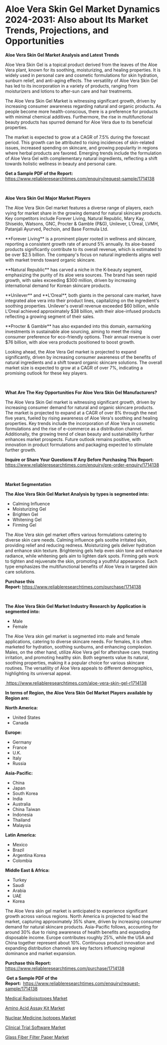 <p><h1>Aloe Vera Skin Gel Market Dynamics 2024-2031: Also about Its Market Trends, Projections, and Opportunities</h1></p><p><strong>Aloe Vera Skin Gel Market Analysis and Latest Trends</strong></p>
<p><p>Aloe Vera Skin Gel is a topical product derived from the leaves of the Aloe Vera plant, known for its soothing, moisturizing, and healing properties. It is widely used in personal care and cosmetic formulations for skin hydration, sunburn relief, and anti-aging effects. The versatility of Aloe Vera Skin Gel has led to its incorporation in a variety of products, ranging from moisturizers and lotions to after-sun care and hair treatments.</p><p>The Aloe Vera Skin Gel Market is witnessing significant growth, driven by increasing consumer awareness regarding natural and organic products. As people become more health-conscious, there is a preference for products with minimal chemical additives. Furthermore, the rise in multifunctional beauty products has spurred demand for Aloe Vera due to its beneficial properties.</p><p>The market is expected to grow at a CAGR of 7.5% during the forecast period. This growth can be attributed to rising incidences of skin-related issues, increased spending on skincare, and growing popularity in regions where herbal products are favored. Emerging trends include the formulation of Aloe Vera Gel with complementary natural ingredients, reflecting a shift towards holistic wellness in beauty and personal care.</p></p>
<p><strong>Get a Sample PDF of the Report:&nbsp;</strong> <a href="https://www.reliableresearchtimes.com/enquiry/request-sample/1714138?utm_campaign=1606&utm_medium=2&utm_source=Github&utm_content=ia&utm_term=22102024&utm_id=aloe-vera-skin-gel">https://www.reliableresearchtimes.com/enquiry/request-sample/1714138</a></p>
<p>&nbsp;</p>
<p><strong>Aloe Vera Skin Gel Major Market Players</strong></p>
<p><p>The Aloe Vera Skin Gel market features a diverse range of players, each vying for market share in the growing demand for natural skincare products. Key competitors include Forever Living, Natural Republic, Mary Kay, Shiseido, Watsons, GNC, Procter & Gamble (P&G), Unilever, L’Oreal, LVMH, Patanjali Ayurved, Pechoin, and Base Formula Ltd.</p><p>**Forever Living** is a prominent player rooted in wellness and skincare, reporting a consistent growth rate of around 5% annually. Its aloe-based products significantly contribute to its overall revenue, which is estimated to be over $2.5 billion. The company's focus on natural ingredients aligns well with market trends toward organic skincare.</p><p>**Natural Republic** has carved a niche in the K-beauty segment, emphasizing the purity of its aloe vera sources. The brand has seen rapid growth, with sales exceeding $300 million, driven by increasing international demand for Korean skincare products.</p><p>**Unilever** and **L’Oreal**, both giants in the personal care market, have integrated aloe vera into their product lines, capitalizing on the ingredient's soothing properties. Unilever's overall revenue exceeded $60 billion, while L’Oreal achieved approximately $38 billion, with their aloe-infused products reflecting a growing segment of their sales.</p><p>**Procter & Gamble** has also expanded into this domain, earmarking investments in sustainable aloe sourcing, aiming to meet the rising consumer preference for eco-friendly options. Their annual revenue is over $76 billion, with aloe vera products positioned to boost growth.</p><p>Looking ahead, the Aloe Vera Gel market is projected to expand significantly, driven by increasing consumer awareness of the benefits of natural ingredients and a shift toward organic skincare solutions. The overall market size is expected to grow at a CAGR of over 7%, indicating a promising outlook for these key players.</p></p>
<p>&nbsp;</p>
<p><strong>What Are The Key Opportunities For Aloe Vera Skin Gel Manufacturers?</strong></p>
<p><p>The Aloe Vera Skin Gel market is witnessing significant growth, driven by increasing consumer demand for natural and organic skincare products. The market is projected to expand at a CAGR of over 8% through the next five years, fueled by rising awareness of Aloe Vera's soothing and healing properties. Key trends include the incorporation of Aloe Vera in cosmetic formulations and the rise of e-commerce as a distribution channel. Additionally, the growing trend of clean beauty and sustainability further enhances market prospects. Future outlook remains positive, with innovation in product formulations and packaging expected to stimulate further growth.</p></p>
<p><strong>Inquire or Share Your Questions If Any Before Purchasing This Report:</strong> <a href="https://www.reliableresearchtimes.com/enquiry/pre-order-enquiry/1714138?utm_campaign=1606&utm_medium=2&utm_source=Github&utm_content=ia&utm_term=22102024&utm_id=aloe-vera-skin-gel">https://www.reliableresearchtimes.com/enquiry/pre-order-enquiry/1714138</a></p>
<p>&nbsp;</p>
<p><strong>Market Segmentation</strong></p>
<p><strong>The Aloe Vera Skin Gel Market Analysis by types is segmented into:</strong></p>
<p><ul><li>Calming Influence</li><li>Moisturizing Gel</li><li>Brighten Gel</li><li>Whitening Gel</li><li>Firming Gel</li></ul></p>
<p><p>The Aloe Vera skin gel market offers various formulations catering to diverse skin care needs. Calming influence gels soothe irritated skin, providing relief and reducing redness. Moisturizing gels deliver hydration and enhance skin texture. Brightening gels help even skin tone and enhance radiance, while whitening gels aim to lighten dark spots. Firming gels work to tighten and rejuvenate the skin, promoting a youthful appearance. Each type emphasizes the multifunctional benefits of Aloe Vera in targeted skin care solutions.</p></p>
<p><strong>Purchase this Report:&nbsp;</strong><a href="https://www.reliableresearchtimes.com/purchase/1714138?utm_campaign=1606&utm_medium=2&utm_source=Github&utm_content=ia&utm_term=22102024&utm_id=aloe-vera-skin-gel">https://www.reliableresearchtimes.com/purchase/1714138</a></p>
<p>&nbsp;</p>
<p><strong>The Aloe Vera Skin Gel Market Industry Research by Application is segmented into:</strong></p>
<p><ul><li>Male</li><li>Female</li></ul></p>
<p><p>The Aloe Vera skin gel market is segmented into male and female applications, catering to diverse skincare needs. For females, it is often marketed for hydration, soothing sunburns, and enhancing complexion. Males, on the other hand, utilize Aloe Vera gel for aftershave care, treating irritation, and promoting healthy skin. Both segments value its natural, soothing properties, making it a popular choice for various skincare routines. The versatility of Aloe Vera appeals to different demographics, highlighting its universal appeal.</p></p>
<p><a href="https://www.reliableresearchtimes.com/aloe-vera-skin-gel-r1714138?utm_campaign=1606&utm_medium=2&utm_source=Github&utm_content=ia&utm_term=22102024&utm_id=aloe-vera-skin-gel">&nbsp;https://www.reliableresearchtimes.com/aloe-vera-skin-gel-r1714138</a></p>
<p><strong>In terms of Region, the Aloe Vera Skin Gel Market Players available by Region are:</strong></p>
<p>
    <p> <strong> North America: </strong>
        <ul>
            <li>United States</li>
            <li>Canada</li>
        </ul>
        </p> 
    <p> <strong> Europe: </strong>
        <ul>
            <li>Germany</li>
            <li>France</li>
            <li>U.K.</li>
            <li>Italy</li>
            <li>Russia</li>
        </ul>
        </p> 
    <p> <strong> Asia-Pacific: </strong>
        <ul>
            <li>China</li>
            <li>Japan</li>
            <li>South Korea</li>
            <li>India</li>
            <li>Australia</li>
            <li>China Taiwan</li>
            <li>Indonesia</li>
            <li>Thailand</li>
            <li>Malaysia</li>
        </ul>
        </p> 
    <p> <strong> Latin America: </strong>
        <ul>
            <li>Mexico</li>
            <li>Brazil</li>
            <li>Argentina Korea</li>
            <li>Colombia</li>
        </ul>
        </p> 
    <p> <strong> Middle East & Africa: </strong>
        <ul>
            <li>Turkey</li>
            <li>Saudi</li>
            <li>Arabia</li>
            <li>UAE</li>
            <li>Korea</li>
        </ul>
    </p>
    </p>
<p><p>The Aloe Vera skin gel market is anticipated to experience significant growth across various regions. North America is projected to lead the market, capturing approximately 35% share, driven by increasing consumer demand for natural skincare products. Asia-Pacific follows, accounting for around 30% due to rising awareness of health benefits and expanding disposable income. Europe contributes roughly 25%, while the USA and China together represent about 10%. Continuous product innovation and expanding distribution channels are key factors influencing regional dominance and market expansion.</p></p>
<p><strong>Purchase this Report: </strong><a href="https://www.reliableresearchtimes.com/purchase/1714138?utm_campaign=1606&utm_medium=2&utm_source=Github&utm_content=ia&utm_term=22102024&utm_id=aloe-vera-skin-gel">https://www.reliableresearchtimes.com/purchase/1714138</a></p>
<p>&nbsp;<strong>Get a Sample PDF of the Report:&nbsp;&nbsp;</strong><a href="https://www.reliableresearchtimes.com/enquiry/request-sample/1714138?utm_campaign=1606&utm_medium=2&utm_source=Github&utm_content=ia&utm_term=22102024&utm_id=aloe-vera-skin-gel">https://www.reliableresearchtimes.com/enquiry/request-sample/1714138</a></p>
<p><strong></strong></p>
<p><p><a href="https://www.linkedin.com/pulse/medical-radioisotopes-market-indicators-size-regional-breakdown-fdf0c?utm_campaign=1606&utm_medium=2&utm_source=Github&utm_content=ia&utm_term=22102024&utm_id=aloe-vera-skin-gel">Medical Radioisotopes Market</a></p><p><a href="https://www.linkedin.com/pulse/amino-acid-assay-kit-market-forecasts-trends-impact-analysis-bow6c?utm_campaign=1606&utm_medium=2&utm_source=Github&utm_content=ia&utm_term=22102024&utm_id=aloe-vera-skin-gel">Amino Acid Assay Kit Market</a></p><p><a href="https://www.linkedin.com/pulse/nuclear-medicine-isotopes-market-trends-strategic-insights-zkcjc?utm_campaign=1606&utm_medium=2&utm_source=Github&utm_content=ia&utm_term=22102024&utm_id=aloe-vera-skin-gel">Nuclear Medicine Isotopes Market</a></p><p><a href="https://www.linkedin.com/pulse/clinical-trial-software-market-segmentation-geographical-regions-k3wkc?utm_campaign=1606&utm_medium=2&utm_source=Github&utm_content=ia&utm_term=22102024&utm_id=aloe-vera-skin-gel">Clinical Trial Software Market</a></p><p><a href="https://www.linkedin.com/pulse/market-leaders-laggards-global-glass-fiber-filter-paper-trends-lkhnc?utm_campaign=1606&utm_medium=2&utm_source=Github&utm_content=ia&utm_term=22102024&utm_id=aloe-vera-skin-gel">Glass Fiber Filter Paper Market</a></p></p>